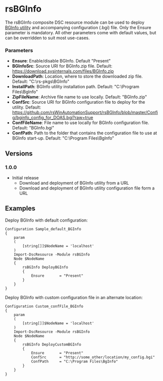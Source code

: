 # rsBGInfo
The rsBGInfo composite DSC resource module can be used to deploy [BGInfo utility](https://technet.microsoft.com/en-us/library/bb897557.aspx) and accompanying configuration (.bgi) file. Only the Ensure parameter is mandatory. All other parameters come with default values, but can be overridden to suit most use-cases. 

### Parameters
 * **Ensure**: Enable/disable BGInfo. Default "Present"
 * **BGInfoSrc**: Source URI for BGInfo.zip file. Default: https://download.sysinternals.com/files/BGInfo.zip
 * **DownloadPath**: Location, where to store the downloaded zip file. Default: "C:\rs-pkgs\BGInfo"
 * **InstallPath**: BGInfo utility installation path. Default: "C:\Program Files\BgInfo"
 * **ZipFileName**: Archive file name to use locally. Default: "BGInfo.zip"
 * **ConfSrc**: Source URI for BGInfo configuration file to deploy for the utility. Default: https://github.com/rsWinAutomationSupport/rsBGInfo/blob/master/Config/bginfo_config_for_DOAS.bgi?raw=true
 * **ConfFileName**: File name to use locally for BGInfo configuration file. Default: "BGInfo.bgi"
 * **ConfPath**: Path to the folder that contains the configuration file to use at BGInfo start-up. Default: "C:\Program Files\BgInfo"

## Versions

### 1.0.0
 *  Initial release
	 *  Download and deployment of BGInfo utility from a URL
	 *  Download and deployment of BGInfo utility configuration file form a URL


## Examples
Deploy BGInfo with default configuration:


    Configuration Sample_default_BGInfo
    {
    	param
    	(
    		[string[]]$NodeName = 'localhost'
    	)
    	Import-DscResource -Module rsBGInfo 
    	Node $NodeName
    	{
    		rsBGInfo DeployBGInfo
    		{
    			Ensure       = "Present"
    		}
    	}
    }

Deploy BGInfo with custom configuration file in an alternate location: 

    Configuration Custom_confFile_BGInfo
    {
    	param
    	(
    		[string[]]$NodeName = 'localhost'
    	)
    	Import-DscResource -Module rsBGInfo 
    	Node $NodeName
    	{
    		rsBGInfo DeployCustomBGInfo
    		{
    			Ensure       = "Present"
				ConfSrc      = "http://some_other/location/my_config.bgi"
				ConfPath     = "C:\Program Files\BgInfo"
    		}
    	}
    }